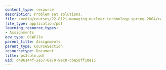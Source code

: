 ```yaml
---
content_type: resource
description: Problem set solutions.
file: /media/courses/22-812j-managing-nuclear-technology-spring-2004/c496144f2e576a709ec0cba58ff10e15_ps3soln.pdf
file_type: application/pdf
learning_resource_types:
- Assignments
ocw_type: OCWFile
parent_title: Assignments
parent_type: CourseSection
resourcetype: Document
title: ps3soln.pdf
uid: c496144f-2e57-6a70-9ec0-cba58ff10e15
---
```

